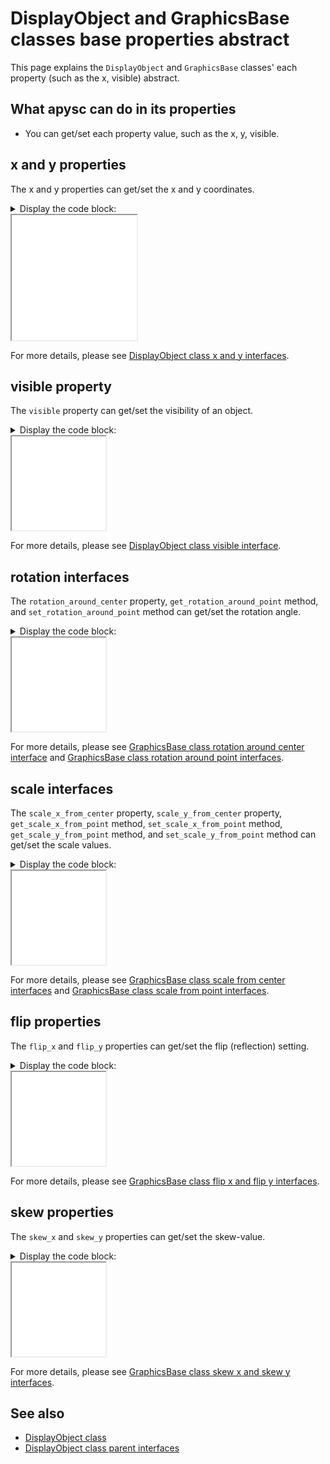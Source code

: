 # DisplayObject and GraphicsBase classes base properties abstract

This page explains the `DisplayObject` and `GraphicsBase` classes' each property (such as the x, visible) abstract.

## What apysc can do in its properties

- You can get/set each property value, such as the x, y, visible.

## x and y properties

The x and y properties can get/set the x and y coordinates.

<details>
<summary>Display the code block:</summary>

```py
# runnable
from typing_extensions import TypedDict

import apysc as ap


class RectOptions(TypedDict):
    rectangle: ap.Rectangle
    direction: ap.Int


def on_timer(e: ap.TimerEvent, options: RectOptions) -> None:
    """
    The handler that the timer calls.

    Parameters
    ----------
    e : ap.TimerEvent
        Event instance.
    options : RectOptions
        Optional arguments dictionary.
    """
    rectangle: ap.Rectangle = options['rectangle']
    direction: ap.Int = options['direction']
    rectangle.x += direction
    rectangle.y += direction

    with ap.If(rectangle.x >= 100):
        direction.value = -1
        ap.Return()

    with ap.If(rectangle.x <= 50):
        direction.value = 1
        ap.Return()


ap.Stage(
    background_color='#333',
    stage_width=200,
    stage_height=200,
    stage_elem_id='stage')
sprite: ap.Sprite = ap.Sprite()
sprite.graphics.begin_fill(color='#0af')
rectangle: ap.Rectangle = sprite.graphics.draw_rect(
    x=50, y=50, width=50, height=50)

direction: ap.Int = ap.Int(1)
options: RectOptions = {'rectangle': rectangle, 'direction': direction}
ap.Timer(on_timer, delay=ap.FPS.FPS_60, options=options).start()

ap.save_overall_html(
    dest_dir_path='do_and_graphics_base_prop_abstract_x_and_y/')
```

</details>

<iframe src="static/do_and_graphics_base_prop_abstract_x_and_y/index.html" width="200" height="200"></iframe>

For more details, please see [DisplayObject class x and y interfaces](display_object_x_and_y.md).

## visible property

The `visible` property can get/set the visibility of an object.

<details>
<summary>Display the code block:</summary>

```py
# runnable
from typing_extensions import TypedDict

import apysc as ap


class RectOptions(TypedDict):
    rectangle: ap.Rectangle


def on_timer(e: ap.TimerEvent, options: RectOptions) -> None:
    """
    The handler that the timer calls.

    Parameters
    ----------
    e : ap.TimerEvent
        Event instance.
    options : RectOptions
        Optional arguments dictionary.
    """
    rectangle: ap.Rectangle = options['rectangle']
    rectangle.visible = rectangle.visible.not_


ap.Stage(
    background_color='#333',
    stage_width=150,
    stage_height=150,
    stage_elem_id='stage')
sprite: ap.Sprite = ap.Sprite()
sprite.graphics.begin_fill(color='#0af')
rectangle: ap.Rectangle = sprite.graphics.draw_rect(
    x=50, y=50, width=50, height=50)

options: RectOptions = {'rectangle': rectangle}
ap.Timer(on_timer, delay=1000, options=options).start()

ap.save_overall_html(
    dest_dir_path='do_and_graphics_base_prop_abstract_visible/')
```

</details>

<iframe src="static/do_and_graphics_base_prop_abstract_visible/index.html" width="150" height="150"></iframe>

For more details, please see [DisplayObject class visible interface](display_object_visible.md).

## rotation interfaces

The `rotation_around_center` property, `get_rotation_around_point` method, and `set_rotation_around_point` method can get/set the rotation angle.

<details>
<summary>Display the code block:</summary>

```py
# runnable
from typing_extensions import TypedDict

import apysc as ap


class RectOptions(TypedDict):
    rectangle: ap.Rectangle


def on_timer(e: ap.TimerEvent, options: RectOptions) -> None:
    """
    The handler that the timer calls.

    Parameters
    ----------
    e : ap.TimerEvent
        Event instance.
    options : RectOptions
        Optional arguments dictionary.
    """
    rectangle: ap.Rectangle = options['rectangle']
    rectangle.rotation_around_center += 1


ap.Stage(
    background_color='#333',
    stage_width=150,
    stage_height=150,
    stage_elem_id='stage')
sprite: ap.Sprite = ap.Sprite()
sprite.graphics.begin_fill(color='#0af')
rectangle: ap.Rectangle = sprite.graphics.draw_rect(
    x=50, y=50, width=50, height=50)

options: RectOptions = {'rectangle': rectangle}
ap.Timer(on_timer, delay=ap.FPS.FPS_60, options=options).start()

ap.save_overall_html(
    dest_dir_path='do_and_graphics_base_prop_abstract_rotation/')
```

</details>

<iframe src="static/do_and_graphics_base_prop_abstract_rotation/index.html" width="150" height="150"></iframe>

For more details, please see [GraphicsBase class rotation around center interface](graphics_base_rotation_around_center.md) and [GraphicsBase class rotation around point interfaces](graphics_base_rotation_around_point.md).

## scale interfaces

The `scale_x_from_center` property, `scale_y_from_center` property, `get_scale_x_from_point` method, `set_scale_x_from_point` method, `get_scale_y_from_point` method, and `set_scale_y_from_point` method can get/set the scale values.

<details>
<summary>Display the code block:</summary>

```py
# runnable
from typing_extensions import TypedDict

import apysc as ap


class RectOptions(TypedDict):
    rectangle: ap.Rectangle
    scale_value: ap.Number


def on_timer(e: ap.TimerEvent, options: RectOptions) -> None:
    """
    The handler that the timer calls.

    Parameters
    ----------
    e : ap.TimerEvent
        Event instance.
    options : RectOptions
        Optional arguments dictionary.
    """
    rectangle: ap.Rectangle = options['rectangle']
    scale_value: ap.Number = options['scale_value']
    rectangle.scale_x_from_center += scale_value
    rectangle.scale_y_from_center += scale_value

    with ap.If(rectangle.scale_x_from_center >= 2.0):
        scale_value.value = -0.01
        ap.Return()

    with ap.If(rectangle.scale_y_from_center <= 0.5):
        scale_value.value = 0.01
        ap.Return()


ap.Stage(
    background_color='#333',
    stage_width=150,
    stage_height=150,
    stage_elem_id='stage')
sprite: ap.Sprite = ap.Sprite()
sprite.graphics.begin_fill(color='#0af')
rectangle: ap.Rectangle = sprite.graphics.draw_rect(
    x=50, y=50, width=50, height=50)

scale_value: ap.Number = ap.Number(0.01)
options: RectOptions = {'rectangle': rectangle, 'scale_value': scale_value}
ap.Timer(on_timer, delay=ap.FPS.FPS_60, options=options).start()

ap.save_overall_html(
    dest_dir_path='do_and_graphics_base_prop_abstract_scale/')
```

</details>

<iframe src="static/do_and_graphics_base_prop_abstract_scale/index.html" width="150" height="150"></iframe>

For more details, please see [GraphicsBase class scale from center interfaces](graphics_base_scale_from_center.md) and [GraphicsBase class scale from point interfaces](graphics_base_scale_from_point.md).

## flip properties

The `flip_x` and `flip_y` properties can get/set the flip (reflection) setting.

<details>
<summary>Display the code block:</summary>

```py
# runnable
from typing_extensions import TypedDict

import apysc as ap


class LineOptions(TypedDict):
    line: ap.Line


def on_timer(e: ap.TimerEvent, options: LineOptions) -> None:
    """
    The handler that the timer calls.

    Parameters
    ----------
    e : ap.TimerEvent
        Event instance.
    options : LineOptions
        Optional arguments dictionary.
    """
    line: ap.Line = options['line']
    line.flip_x = line.flip_x.not_


ap.Stage(
    background_color='#333',
    stage_width=150,
    stage_height=150,
    stage_elem_id='stage')
sprite: ap.Sprite = ap.Sprite()
sprite.graphics.line_style(color='#fff', thickness=5)
line: ap.Line = sprite.graphics.draw_line(
    x_start=50, y_start=50, x_end=100, y_end=100)

options: LineOptions = {'line': line}
ap.Timer(on_timer, delay=1000, options=options).start()

ap.save_overall_html(
    dest_dir_path='do_and_graphics_base_prop_abstract_flip/')
```

</details>

<iframe src="static/do_and_graphics_base_prop_abstract_flip/index.html" width="150" height="150"></iframe>

For more details, please see [GraphicsBase class flip x and flip y interfaces](graphics_base_flip_interfaces.md).

## skew properties

The `skew_x` and `skew_y` properties can get/set the skew-value.

<details>
<summary>Display the code block:</summary>

```py
# runnable
from typing_extensions import TypedDict

import apysc as ap


class RectOptions(TypedDict):
    rectangle: ap.Rectangle


def on_timer(e: ap.TimerEvent, options: RectOptions) -> None:
    """
    The handler that the timer calls.

    Parameters
    ----------
    e : ap.TimerEvent
        Event instance.
    options : RectOptions
        Optional arguments dictionary.
    """
    rectangle: ap.Rectangle = options['rectangle']
    rectangle.skew_x += 1


ap.Stage(
    background_color='#333',
    stage_width=150,
    stage_height=150,
    stage_elem_id='stage')
sprite: ap.Sprite = ap.Sprite()
sprite.graphics.begin_fill(color='#0af')
rectangle: ap.Rectangle = sprite.graphics.draw_rect(
    x=50, y=50, width=50, height=50)

options: RectOptions = {'rectangle': rectangle}
ap.Timer(on_timer, delay=ap.FPS.FPS_60, options=options).start()

ap.save_overall_html(
    dest_dir_path='do_and_graphics_base_prop_abstract_skew/')
```

</details>

<iframe src="static/do_and_graphics_base_prop_abstract_skew/index.html" width="150" height="150"></iframe>

For more details, please see [GraphicsBase class skew x and skew y interfaces](graphics_base_skew.md).

## See also

- [DisplayObject class](display_object.md)
- [DisplayObject class parent interfaces](display_object_parent.md)